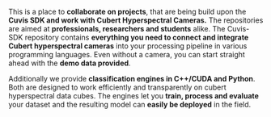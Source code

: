 This is a place to __collaborate on projects__, that are being build upon the __Cuvis SDK and work with Cubert Hyperspectral Cameras.__
The repositories are aimed at __professionals, researchers and students__ alike. The Cuvis-SDK repository contains __everything you need to connect and integrate Cubert hyperspectral cameras__ into your processing pipeline in various programming languages. Even without a camera, you can start straight ahead with the __demo data provided__.

Additionally we provide __classification engines in C++/CUDA and Python__. Both are designed to work efficiently and transparently on cubert hyperspectral data cubes.
The engines let you __train, process and evaluate__ your dataset and the resulting model can __easily be deployed__ in the field.

